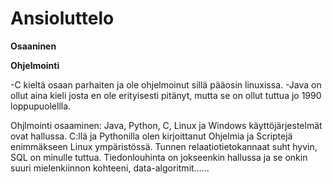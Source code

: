 # Ansioluttelo

**Osaaninen**

**Ohjelmointi**

-C kieltä osaan parhaiten ja ole ohjelmoinut sillä pääosin linuxissa.
-Java on ollut aina kieli josta en ole erityisesti pitänyt, mutta se on ollut tuttua jo 1990 loppupuolellla. 


Ohjlmointi osaaminen: Java, Python, C, Linux ja Windows käyttöjärjestelmät ovat hallussa. C:llä ja Pythonilla olen kirjoittanut Ohjelmia ja Scriptejä enimmäkseen Linux ympäristössä. Tunnen relaatiotietokannaat suht hyvin, SQL on minulle tuttua. Tiedonlouhinta on jokseenkin hallussa ja se onkin suuri mielenkiinnon kohteeni, data-algoritmit......
